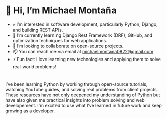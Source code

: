 # 🫡 Hi, I’m Michael Montaña

- ✊ I’m interested in software development, particularly Python, Django, and building REST APIs.
- 🌱 I’m currently learning Django Rest Framework (DRF), GitHub, and optimization techniques for web applications.
- 👀 I’m looking to collaborate on open-source projects.
- 📫 You can reach me via email at michaelmontana0822@gmail.com
- ⚡ Fun fact: I love learning new technologies and applying them to solve real-world problems!

#

I’ve been learning Python by working through open-source tutorials, watching YouTube guides, and solving real problems from client projects.
These resources have not only deepened my understanding of Python but have also given me practical insights into problem solving
and web developement. I'm excited to use what I’ve learned in future work and keep growing as a developer.

#

<!---
MCKY0822/MCKY0822 is a ✨ special ✨ repository because its `README.md` (this file) appears on your GitHub profile.
You can click the Preview link to take a look at your changes.
--->
